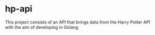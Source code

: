# hp-api
This project consists of an API that brings data from the Harry Potter API with the aim of developing in Golang.
